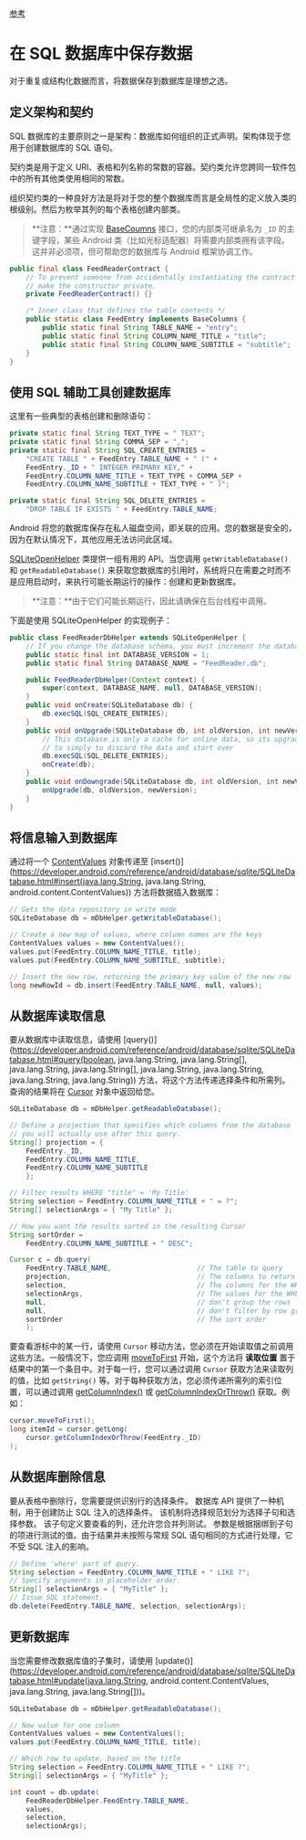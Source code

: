 [参考](https://developer.android.com/training/basics/data-storage/databases.html)

# 在 SQL 数据库中保存数据

对于重复或结构化数据而言，将数据保存到数据库是理想之选。



## 定义架构和契约

SQL 数据库的主要原则之一是架构：数据库如何组织的正式声明。架构体现于您用于创建数据库的 SQL 语句。

契约类是用于定义 URI、表格和列名称的常数的容器。契约类允许您跨同一软件包中的所有其他类使用相同的常数。

组织契约类的一种良好方法是将对于您的整个数据库而言是全局性的定义放入类的根级别。然后为枚举其列的每个表格创建内部类。

> **注意：**通过实现 [BaseCoumns](https://developer.android.com/reference/android/provider/BaseColumns.html) 接口，您的内部类可继承名为 `_ID` 的主键字段，某些 Android 类（比如光标适配器）将需要内部类拥有该字段。这并非必须项，但可帮助您的数据库与 Android 框架协调工作。

``` java
public final class FeedReaderContract {
    // To prevent someone from accidentally instantiating the contract class,
    // make the constructor private.
    private FeedReaderContract() {}

    /* Inner class that defines the table contents */
    public static class FeedEntry implements BaseColumns {
        public static final String TABLE_NAME = "entry";
        public static final String COLUMN_NAME_TITLE = "title";
        public static final String COLUMN_NAME_SUBTITLE = "subtitle";
    }
}
```



## 使用 SQL 辅助工具创建数据库

这里有一些典型的表格创建和删除语句：

``` java
private static final String TEXT_TYPE = " TEXT";
private static final String COMMA_SEP = ",";
private static final String SQL_CREATE_ENTRIES =
    "CREATE TABLE " + FeedEntry.TABLE_NAME + " (" +
    FeedEntry._ID + " INTEGER PRIMARY KEY," +
    FeedEntry.COLUMN_NAME_TITLE + TEXT_TYPE + COMMA_SEP +
    FeedEntry.COLUMN_NAME_SUBTITLE + TEXT_TYPE + " )";

private static final String SQL_DELETE_ENTRIES =
    "DROP TABLE IF EXISTS " + FeedEntry.TABLE_NAME;
```

Android 将您的数据库保存在私人磁盘空间，即关联的应用。您的数据是安全的，因为在默认情况下，其他应用无法访问此区域。

[SQLiteOpenHelper](https://developer.android.com/reference/android/database/sqlite/SQLiteOpenHelper.html) 类提供一组有用的 API。当您调用 `getWritableDatabase()` 和 `getReadableDatabase()` 来获取您数据库的引用时，系统将只在需要之时而不是应用启动时，来执行可能长期运行的操作：创建和更新数据库。

> **注意：**由于它们可能长期运行，因此请确保在后台线程中调用。

下面是使用 SQLiteOpenHelper 的实现例子：

``` java
public class FeedReaderDbHelper extends SQLiteOpenHelper {
    // If you change the database schema, you must increment the database version.
    public static final int DATABASE_VERSION = 1;
    public static final String DATABASE_NAME = "FeedReader.db";

    public FeedReaderDbHelper(Context context) {
        super(context, DATABASE_NAME, null, DATABASE_VERSION);
    }
    public void onCreate(SQLiteDatabase db) {
        db.execSQL(SQL_CREATE_ENTRIES);
    }
    public void onUpgrade(SQLiteDatabase db, int oldVersion, int newVersion) {
        // This database is only a cache for online data, so its upgrade policy is
        // to simply to discard the data and start over
        db.execSQL(SQL_DELETE_ENTRIES);
        onCreate(db);
    }
    public void onDowngrade(SQLiteDatabase db, int oldVersion, int newVersion) {
        onUpgrade(db, oldVersion, newVersion);
    }
}
```



## 将信息输入到数据库

通过将一个 [ContentValues](https://developer.android.com/reference/android/content/ContentValues.html) 对象传递至 [insert()](https://developer.android.com/reference/android/database/sqlite/SQLiteDatabase.html#insert(java.lang.String, java.lang.String, android.content.ContentValues)) 方法将数据插入数据库：

``` java
// Gets the data repository in write mode
SQLiteDatabase db = mDbHelper.getWritableDatabase();

// Create a new map of values, where column names are the keys
ContentValues values = new ContentValues();
values.put(FeedEntry.COLUMN_NAME_TITLE, title);
values.put(FeedEntry.COLUMN_NAME_SUBTITLE, subtitle);

// Insert the new row, returning the primary key value of the new row
long newRowId = db.insert(FeedEntry.TABLE_NAME, null, values);
```



## 从数据库读取信息

要从数据库中读取信息，请使用 [query()](https://developer.android.com/reference/android/database/sqlite/SQLiteDatabase.html#query(boolean, java.lang.String, java.lang.String[], java.lang.String, java.lang.String[], java.lang.String, java.lang.String, java.lang.String, java.lang.String)) 方法，将这个方法传递选择条件和所需列。查询的结果将在 [Cursor](https://developer.android.com/reference/android/database/Cursor.html) 对象中返回给您。

``` java
SQLiteDatabase db = mDbHelper.getReadableDatabase();

// Define a projection that specifies which columns from the database
// you will actually use after this query.
String[] projection = {
    FeedEntry._ID,
    FeedEntry.COLUMN_NAME_TITLE,
    FeedEntry.COLUMN_NAME_SUBTITLE
    };

// Filter results WHERE "title" = 'My Title'
String selection = FeedEntry.COLUMN_NAME_TITLE + " = ?";
String[] selectionArgs = { "My Title" };

// How you want the results sorted in the resulting Cursor
String sortOrder =
    FeedEntry.COLUMN_NAME_SUBTITLE + " DESC";

Cursor c = db.query(
    FeedEntry.TABLE_NAME,                     // The table to query
    projection,                               // The columns to return
    selection,                                // The columns for the WHERE clause
    selectionArgs,                            // The values for the WHERE clause
    null,                                     // don't group the rows
    null,                                     // don't filter by row groups
    sortOrder                                 // The sort order
    );
```

要查看游标中的某一行，请使用 `Cursor` 移动方法，您必须在开始读取值之前调用这些方法。一般情况下，您应调用 [moveToFirst](https://developer.android.com/reference/android/database/Cursor.html#moveToFirst()) 开始，这个方法将 **读取位置** 置于结果中的第一个条目中。对于每一行，您可以通过调用 `Cursor` 获取方法来读取列的值，比如 `getString()` 等。对于每种获取方法，您必须传递所需列的索引位置，可以通过调用 [getColumnIndex()](https://developer.android.com/reference/android/database/Cursor.html#getColumnIndex(java.lang.String)) 或 [getColumnIndexOrThrow()](https://developer.android.com/reference/android/database/Cursor.html#getColumnIndexOrThrow(java.lang.String)) 获取。例如：

``` java
cursor.moveToFirst();
long itemId = cursor.getLong(
    cursor.getColumnIndexOrThrow(FeedEntry._ID)
);
```



## 从数据库删除信息

要从表格中删除行，您需要提供识别行的选择条件。 数据库 API 提供了一种机制，用于创建防止 SQL 注入的选择条件。 该机制将选择规范划分为选择子句和选择参数。 该子句定义要查看的列，还允许您合并列测试。 参数是根据捆绑到子句的项进行测试的值。由于结果并未按照与常规 SQL 语句相同的方式进行处理，它不受 SQL 注入的影响。

``` java
// Define 'where' part of query.
String selection = FeedEntry.COLUMN_NAME_TITLE + " LIKE ?";
// Specify arguments in placeholder order.
String[] selectionArgs = { "MyTitle" };
// Issue SQL statement.
db.delete(FeedEntry.TABLE_NAME, selection, selectionArgs);
```



## 更新数据库

当您需要修改数据库值的子集时，请使用 [update()](https://developer.android.com/reference/android/database/sqlite/SQLiteDatabase.html#update(java.lang.String, android.content.ContentValues, java.lang.String, java.lang.String[]))。

``` java
SQLiteDatabase db = mDbHelper.getReadableDatabase();

// New value for one column
ContentValues values = new ContentValues();
values.put(FeedEntry.COLUMN_NAME_TITLE, title);

// Which row to update, based on the title
String selection = FeedEntry.COLUMN_NAME_TITLE + " LIKE ?";
String[] selectionArgs = { "MyTitle" };

int count = db.update(
    FeedReaderDbHelper.FeedEntry.TABLE_NAME,
    values,
    selection,
    selectionArgs);
```

